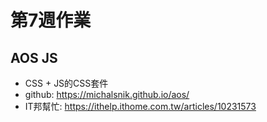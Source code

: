 # 第7週作業
## AOS JS
* CSS + JS的CSS套件
* github: https://michalsnik.github.io/aos/
* IT邦幫忙: https://ithelp.ithome.com.tw/articles/10231573